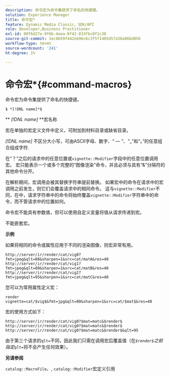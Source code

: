 ```yaml
---
description: 命令宏为命令集提供了命名的快捷键。
solution: Experience Manager
title: 命令宏*
feature: Dynamic Media Classic，SDK/API
role: Developer,Business Practitioner
exl-id: 00f6d27e-9f6b-4eea-8f42-833fbc0f1c38
source-git-commit: 1ec8b59f442eb96c6c3f5f1405d57a38a86bd056
workflow-type: tm+mt
source-wordcount: '241'
ht-degree: 1%

---
```


# 命令宏*{#command-macros}

命令宏为命令集提供了命名的快捷键。

`$ *[!DNL name]*$`

** *[!DNL name]* **宏名称

宏在单独的宏定义文件中定义，可附加到材料目录或缺省目录。

*[!DNL name]* 不区分大小写，可由ASCII字母、数字、“ — ”、“_”和“。”的任意组合组成字符.

在“？”之后的请求中的任意位置或`vignette::Modifier`字段中的任意位置调用宏。 宏只能表示一个或多个完整的“图像渲染”命令，并且必须与具有“&amp;”分隔符的其他命令分开。

在解析期间，宏调用会被其替换字符串提前替换。 如果宏中的命令在请求中的宏调用之前发生，则它们会覆盖请求中的相同命令。 这与`vignette::Modifier`不同，在中，请求字符串中的命令将始终覆盖`vignette::Modifier`字符串中的命令，而不管请求中的位置如何。

命令宏不能具有参数值，但可以使用自定义变量将值从请求传递到宏。

不能嵌套宏。

**示例**

如果将相同的命令或属性应用于不同的渲染图像，则宏非常有用。

`http://server/ir/render/cat/vig0?fmt=jpeg&qlt=80&sharpen=1&src=cat/matA&res=40 http://server/ir/render/cat/vig1?fmt=jpeg&qlt=80&sharpen=1&src=cat/matB&res=40 http://server/ir/render/cat/vig2?fmt=jpeg&qlt=95&sharpen=1&src=cat/matC&res=40`

您可以为常用属性定义宏：

`render vignette=cat/$vig$&fmt=jpg&qlt=80&sharpen=1&src=cat/$mat$&res=40`

宏的使用方式如下：

`http://server/ir/render/cat/vig0?$mat=matc&$render$ http://server/ir/render/cat/vig0?$mat=matc&$render$ http://server/ir/render/cat/vig0?$mat=matc&$render$&qlt=95`

由于第三个请求的`qlt=`不同，因此我们只需在调用宏后覆盖值（在&#x200B;*`$render$`之前指定`qlt=`*&#x200B;将不会产生任何效果）。

**另请参阅**

`catalog::MacroFile`、, `catalog::Modifier`宏定义引用

<!--<a id="section_297B7FCB285F4891AA76DF8393089931"></a>-->
